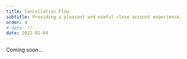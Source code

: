 ```yaml
---
title: Cancellation Flow
subtitle: Providing a pleasant and useful close account experience.
order: 4
# date: ??
date: 2022-01-04
---
```


<div class="inner">

Coming soon...

</div>
